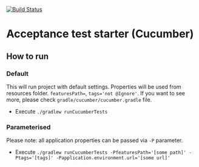 [![Build Status](https://travis-ci.org/modestukasai/acceptance-tests-starter-cucumber.svg?branch=master)](https://travis-ci.org/modestukasai/acceptance-tests-starter-cucumber)

# Acceptance test starter (Cucumber)

## How to run

### Default
This will run project with default settings. Properties will be used from resources folder.
`featuresPath=`, `tags='not @Ignore'`. If you want to see more, please check `gradle/cucumber/cucumber.gradle` file.
* Execute `./gradlew runCucumberTests`

### Parameterised
Please note: all application properties can be passed via `-P` parameter.
* Execute `./gradlew runCucumberTests -PfeaturesPath='[some path]' -Ptags='[tags]' -Papplication.environment.url='[some url]'`